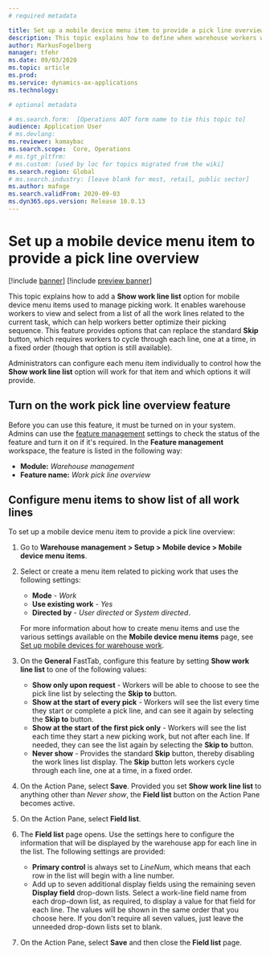 ```yaml
---
# required metadata

title: Set up a mobile device menu item to provide a pick line overview
description: This topic explains how to define when warehouse workers will be shown a list of all work lines when they are processing warehouse work on a mobile device. This can be useful for warehouse workers who often need to get an overview of the pick lines in a work order so they can better optimize their picking sequence.
author: MarkusFogelberg
manager: tfehr
ms.date: 09/03/2020
ms.topic: article
ms.prod: 
ms.service: dynamics-ax-applications
ms.technology: 

# optional metadata

# ms.search.form:  [Operations AOT form name to tie this topic to]
audience: Application User
# ms.devlang: 
ms.reviewer: kamaybac
ms.search.scope:  Core, Operations
# ms.tgt_pltfrm: 
# ms.custom: [used by loc for topics migrated from the wiki]
ms.search.region: Global
# ms.search.industry: [leave blank for most, retail, public sector]
ms.author: mafoge
ms.search.validFrom: 2020-09-03
ms.dyn365.ops.version: Release 10.0.13
---
```


# Set up a mobile device menu item to provide a pick line overview

[!include [banner](../includes/banner.md)]
[!include [preview banner](../includes/preview-banner.md)]

This topic explains how to add a **Show work line list** option for mobile device menu items used to manage picking work. It enables warehouse workers to view and select from a list of all the work lines related to the current task, which can help workers better optimize their picking sequence. This feature provides options that can replace the standard **Skip** button, which requires workers to cycle through each line, one at a time, in a fixed order (though that option is still available).

Administrators can configure each menu item individually to control how the **Show work line list** option will work for that item and which options it will provide.

## Turn on the work pick line overview feature

Before you can use this feature, it must be turned on in your system. Admins can use the [feature management](../../fin-ops-core/fin-ops/get-started/feature-management/feature-management-overview.md) settings to check the status of the feature and turn it on if it's required. In the **Feature management** workspace, the feature is listed in the following way:

- **Module:** _Warehouse management_
- **Feature name:** _Work pick line overview_

## Configure menu items to show list of all work lines

To set up a mobile device menu item to provide a pick line overview:

1. Go to **Warehouse management > Setup > Mobile device > Mobile device menu items**.

1. Select or create a menu item related to picking work that uses the following settings:

    - **Mode** - *Work*
    - **Use existing work** - *Yes*
    - **Directed by** - *User directed* or *System directed*.

    For more information about how to create menu items and use the various settings available on the **Mobile device menu items** page, see [Set up mobile devices for warehouse work](configure-mobile-devices-warehouse.md).

1. On the **General** FastTab, configure this feature by setting **Show work line list** to one of the following values:

    - **Show only upon request** - Workers will be able to choose to see the pick line list by selecting the **Skip to** button.
    - **Show at the start of every pick** - Workers will see the list every time they start or complete a pick line, and can see it again by selecting the **Skip to** button.
    - **Show at the start of the first pick only** - Workers will see the list each time they start a new picking work, but not after each line. If needed, they can see the list again by selecting the **Skip to** button.
    - **Never show** - Provides the standard **Skip** button, thereby disabling the work lines list display. The **Skip** button lets workers cycle through each line, one at a time, in a fixed order.

1. On the Action Pane, select **Save**. Provided you set **Show work line list** to anything other than *Never show*, the **Field list** button on the Action Pane becomes active.

1. On the Action Pane, select **Field list**.

1. The **Field list** page opens. Use the settings here to configure the information that will be displayed by the warehouse app for each line in the list. The following settings are provided:

    - **Primary control** is always set to *LineNum*, which means that each row in the list will begin with a line number.
    - Add up to seven additional display fields using the remaining seven **Display field** drop-down lists. Select a work-line field name from each drop-down list, as required, to display a value for that field for each line. The values will be shown in the same order that you choose here. If you don't require all seven values, just leave the unneeded drop-down lists set to blank.

1. On the Action Pane, select **Save** and then close the **Field list** page.
